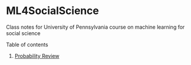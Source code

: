 # ML4SocialScience
Class notes for University of Pennsylvania course on machine learning for social science

Table of contents
1. [Probability Review](https://rawcdn.githack.com/gregridgeway/ML4SocialScience/44f1975d25c98610a06567968e018f1e2f208e64/L1-probability-review.html)
